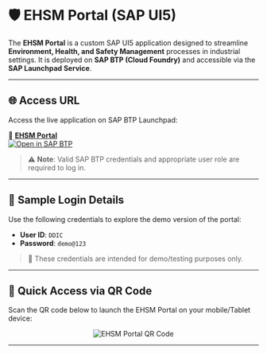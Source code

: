 # 🛡️ EHSM Portal (SAP UI5)

The **EHSM Portal** is a custom SAP UI5 application designed to streamline **Environment, Health, and Safety Management** processes in industrial settings. It is deployed on **SAP BTP (Cloud Foundry)** and accessible via the **SAP Launchpad Service**.

---

## 🌐 Access URL

Access the live application on SAP BTP Launchpad:

🔗 [**EHSM Portal**](https://8b47c4b1trial.launchpad.cfapps.us10.hana.ondemand.com/67ccb5fd-37e1-430b-8271-334e12d40592.EHSMPortal.EHSMPortal-1.0.0)  
[![Open in SAP BTP](https://img.shields.io/badge/Launchpad-Open%20App-blue?logo=sap)](https://8b47c4b1trial.launchpad.cfapps.us10.hana.ondemand.com/67ccb5fd-37e1-430b-8271-334e12d40592.EHSMPortal.EHSMPortal-1.0.0)

> ⚠️ **Note**: Valid SAP BTP credentials and appropriate user role are required to log in.

---

## 🧪 Sample Login Details

Use the following credentials to explore the demo version of the portal:

- **User ID**: `DDIC`  
- **Password**: `demo@123`

> 🔐 These credentials are intended for demo/testing purposes only.

---

## 📱 Quick Access via QR Code

Scan the QR code below to launch the EHSM Portal on your mobile/Tablet device:

<p align="center">
  <img src="https://api.qrserver.com/v1/create-qr-code/?size=180x180&data=https://8b47c4b1trial.launchpad.cfapps.us10.hana.ondemand.com/67ccb5fd-37e1-430b-8271-334e12d40592.EHSMPortal.EHSMPortal-1.0.0" alt="EHSM Portal QR Code">
</p>

---
